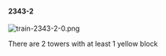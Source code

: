 #### 2343-2
![train-2343-2-0.png](https://github.com/lil-lab/nlvr/raw/master/nlvr/train/images/61/train-2343-2-0.png "train-2343-2-0.png")

There are 2 towers with at least 1 yellow block